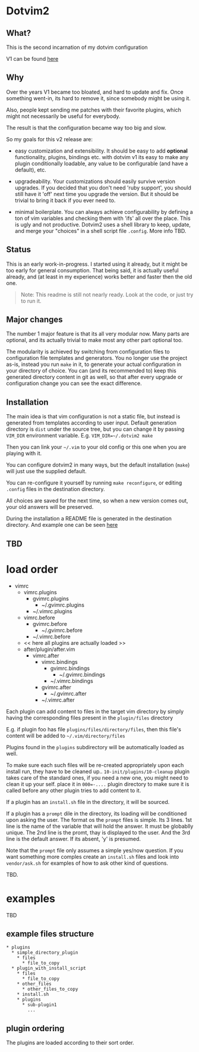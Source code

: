 # Dotvim2

## What?

This is the second incarnation of my dotvim configuration

V1 can be found [here](https://github.com/astrails/dotvim)

## Why

Over the years V1 became too bloated, and hard to update and fix. Once
something went-in, its hard to remove it, since somebody might be using it.

Also, people kept sending me patches with their favorite plugins, which might
not necessarily be useful for everybody.

The result is that the configuration became way too big and slow.

So my goals for this v2 release are:

* easy customization and extensibility. It should be easy to add **optional**
  functionality, plugins, bindings etc.  with dotvim v1 its easy to make any
  plugin conditionally loadable, any value to be configurable (and have a
  default), etc.

* upgradeability. Your customizations should easily survive version upgrades. If
  you decided that you don't need 'ruby support', you should still have it
  'off' next time you upgrade the version. But it should be trivial to bring it
  back if you ever need to.

* minimal boilerplate. You can always achieve configurability by defining a ton
  of vim variables and checking them with 'ifs' all over the place. This is
  ugly and not productive. Dotvim2 uses a shell library to keep, update, and
  merge your "choices" in a shell script file `.config`. More info TBD.

## Status

This is an early work-in-progress. I started using it already, but it might be
too early for general consumption.  That being said, it is actually useful
already, and (at least in my experience) works better and faster then the old
one.

> Note: This readme is still not nearly ready. Look at the code, or just try to
> run it.

## Major changes

The number 1 major feature is that its all very modular now. Many parts are
optional, and its actually trivial to make most any other part optional too.

The modularity is achieved by switching from configuration files to
configuration file templates and generators. You no longer use the project
as-is, instead you run `make` in it, to generate your actual configuration in
your directory of choice. You can (and its recommended to) keep this generated
directory content in git as well, so that after every upgrade or configuration
change you can see the exact difference.



## Installation

The main idea is that vim configuration is not a static file, but instead is
generated from templates according to user input. Default generation directory
is `dist` under the source tree, but you can change it by passing `VIM_DIR`
environment variable. E.g. `VIM_DIR=~/.dotvim2 make`

Then you can link your `~/.vim` to your old config or this one when you are
playing with it.

You can configure dotvim2 in many ways, but the default installation (`make`)
will just use the supplied default.

You can re-configure it yourself by running `make reconfigure`, or editing
`.config` files in the destination directory.

All choices are saved for the next time, so when a new version comes out, your
old answers will be preserved.

During the installation a README file is generated in the destination
directory. And example one can be seen [here](dist/README.md)

## TBD

# load order

* vimrc
  * vimrc.plugins
    * gvimrc.plugins
      * ~/.gvimrc.plugins
    * ~/.vimrc.plugins
  * vimrc.before
    * gvimrc.before
      * ~/.gvimrc.before
    * ~/.vimrc.before
  * << here all plugins are actually loaded >>
  * after/plugin/after.vim
    * vimrc.after
      * vimrc.bindings
        * gvimrc.bindings
          * ~/.gvimrc.bindings
        * ~/.vimrc.bindings
      * gvimrc.after
        * ~/.gvimrc.after
      * ~/.vimrc.after

Each plugin can add content to files in the target vim directory by simply
having the corresponding files present in the `plugin/files` directory

E.g. if plugin foo has file `plugins/files/directory/files`, then this file's
content will be added to `~/.vim/directory/files`

Plugins found in the `plugins` subdirectory will be automatically loaded as
well.

To make sure each such files will be re-created appropriately upon each install
run, they have to be cleaned up.. `10-init/plugins/10-cleanup` plugin takes
care of the standard ones, if you need a new one, you might need to clean it up
your self. place it in `000=-....` plugin directory to make sure it is called
before any other plugin tries to add content to it.

If a plugin has an `install.sh` file in the directory, it will be sourced.

If a plugin has a `prompt` dile in the directory, its loading will be
conditioned upon asking the user. The format os the `prompt` files is simple.
Its 3 lines. 1st line is the name of the variable that will hold the answer. It
must be globablly unique. The 2nd line is the promt, thay is displayed to the
user. And the 3rd line is the default answer. If its absent, 'y' is presumed.

Note that the `prompt` file only assumes a simple yes/now question. If you want
something more comples create an `install.sh` files and look into
`vendor/ask.sh` for examples of how to ask other kind of questions.

TBD.

# examples

TBD

## example files structure

    * plugins
      * simple_directory_plugin
        * files
          * file_to_copy
      * plugin_with_install_script
        * files
          * file_to_copy
        * other_files
          * other_files_to_copy
        * install.sh
        * plugins
          * sub-plugin1
            ...

## plugin ordering

The plugins are loaded according to their sort order.
